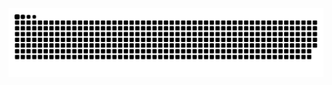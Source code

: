 <div align="center">
  <img  src="https://github.com/ShreyasTheNewbie/ShreyasTheNewbie/blob/main/snake.svg"
       alt="snake" /></a>
</div>
